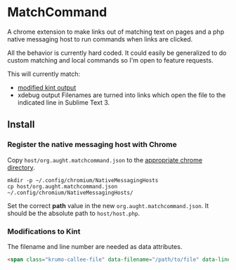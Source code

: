 MatchCommand
============

A chrome extension to make links out of matching text on pages and a php native messaging host to run commands when links are clicked.

All the behavior is currently hard coded. It could easily be generalized to do custom matching and local commands so I'm open to feature requests.

This will currently match:
 * [modified kint output](#modifications-to-kint)
 * xdebug output
Filenames are turned into links which open the file to the indicated line in Sublime Text 3.

## Install

### Register the native messaging host with Chrome

Copy `host/org.aught.matchcommand.json` to the [appropriate chrome directory](https://developer.chrome.com/extensions/nativeMessaging#native-messaging-host-location).
```
mkdir -p ~/.config/chromium/NativeMessagingHosts
cp host/org.aught.matchcommand.json ~/.config/chromium/NativeMessagingHosts/
```
Set the correct **path** value in the new `org.aught.matchcommand.json`. It should be the absolute path to `host/host.php`.


### Modifications to Kint

The filename and line number are needed as data attributes.

```html
<span class="krumo-callee-file" data-filename="/path/to/file" data-linenumber="linenumber">kint shortened filename</span>
```
